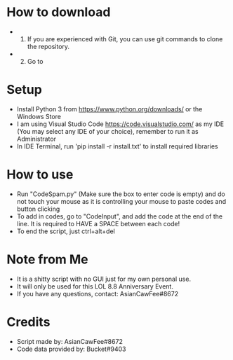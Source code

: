 # How to download
* 1. If you are experienced with Git, you can use git commands to clone the repository.
* 2. Go to 
# Setup
* Install Python 3 from https://www.python.org/downloads/ or the Windows Store 
* I am using Visual Studio Code https://code.visualstudio.com/ as my IDE (You may select any IDE of your choice), remember to run it as Administrator
* In IDE Terminal, run 'pip install -r install.txt' to install required libraries

# How to use
* Run "CodeSpam.py" (Make sure the box to enter code is empty) and do not touch your mouse as it is controlling your mouse to paste codes and button clicking
* To add in codes, go to "CodeInput", and add the code at the end of the line. It is required to HAVE a SPACE between each code!
* To end the script, just ctrl+alt+del

# Note from Me
* It is a shitty script with no GUI just for my own personal use. 
* It will only be used for this LOL 8.8 Anniversary Event.
* If you have any questions, contact: AsianCawFee#8672

# Credits
* Script made by: AsianCawFee#8672
* Code data provided by: Bucket#9403
